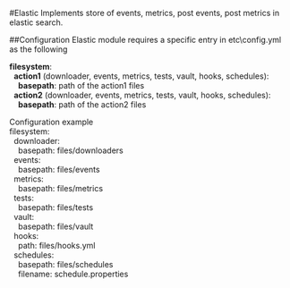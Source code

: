 #Elastic
Implements store of events, metrics, post events, post metrics in elastic search.

##Configuration
Elastic module requires a specific entry in etc\config.yml as the following

**filesystem**:  
&nbsp;&nbsp;**action1** (downloader, events, metrics, tests, vault, hooks, schedules):  
&nbsp;&nbsp;&nbsp;&nbsp;**basepath**: path of the action1 files  
&nbsp;&nbsp;**action2** (downloader, events, metrics, tests, vault, hooks, schedules):  
&nbsp;&nbsp;&nbsp;&nbsp;**basepath**: path of the action2 files    

Configuration example  
filesystem:  
&nbsp;&nbsp;downloader:  
&nbsp;&nbsp;&nbsp;&nbsp;basepath: files/downloaders  
&nbsp;&nbsp;events:  
&nbsp;&nbsp;&nbsp;&nbsp;basepath: files/events  
&nbsp;&nbsp;metrics:  
&nbsp;&nbsp;&nbsp;&nbsp;basepath: files/metrics  
&nbsp;&nbsp;tests:  
&nbsp;&nbsp;&nbsp;&nbsp;basepath: files/tests  
&nbsp;&nbsp;vault:  
&nbsp;&nbsp;&nbsp;&nbsp;basepath: files/vault  
&nbsp;&nbsp;hooks:  
&nbsp;&nbsp;&nbsp;&nbsp;path: files/hooks.yml  
&nbsp;&nbsp;schedules:  
&nbsp;&nbsp;&nbsp;&nbsp;basepath: files/schedules  
&nbsp;&nbsp;&nbsp;&nbsp;filename: schedule.properties  